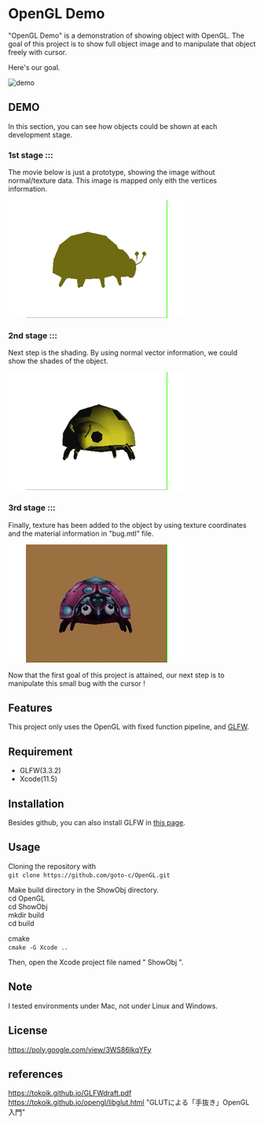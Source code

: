 # OpenGL Demo

"OpenGL Demo" is a demonstration of showing object with OpenGL.
The goal of this project is to show full object image and to manipulate that object freely with cursor.  

Here's our goal.  

![demo](https://github.com/goto-c/OpenGL/blob/master/ShowObj/gif/sample.gif)

## DEMO

In this section, you can see how objects could be shown at each development stage.  
  
### 1st stage :::
The movie below is just a prototype, showing the image without normal/texture data.  This image is mapped only eith the vertices information.  

![demo](https://github.com/goto-c/OpenGL/blob/master/ShowObj/gif/bug.gif) 

### 2nd stage :::
Next step is the shading.  By using normal vector information, we could show the shades of the object.  

![demo](https://github.com/goto-c/OpenGL/blob/master/ShowObj/gif/bug_shade.gif)

### 3rd stage :::
Finally, texture has been added to the object by using texture coordinates and the material information in "bug.mtl" file.

![demo](https://github.com/goto-c/OpenGL/blob/master/ShowObj/gif/bug_full.gif)

Now that the first goal of this project is attained, our next step is to manipulate this small bug with the cursor !  

## Features

This project only uses the OpenGL with fixed function pipeline, and [GLFW](https://github.com/glfw/glfw).

## Requirement

* GLFW(3.3.2)
* Xcode(11.5)

## Installation

Besides github, you can also install GLFW in [this page](https://www.glfw.org).

## Usage

Cloning the repository with  
`git clone https://github.com/goto-c/OpenGL.git`  
  
Make build directory in the ShowObj directory.  
    cd OpenGL  
    cd ShowObj  
    mkdir build  
    cd build  
  
cmake  
`cmake -G Xcode ..`

Then, open the Xcode project file named " ShowObj ".  

## Note

I tested environments under Mac, not under Linux and Windows.

## License

https://poly.google.com/view/3WS86lkqYFy

  
  
## references

https://tokoik.github.io/GLFWdraft.pdf  
https://tokoik.github.io/opengl/libglut.html "GLUTによる「手抜き」OpenGL入門"  
